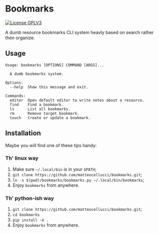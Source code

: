 # Bookmarks

[![License GPLV3](https://www.gnu.org/graphics/gplv3-88x31.png "License GPLv3")
](https://github.com/matteocellucci/nit/blob/master/LICENSE)

A dumb resource bookmarks CLI system heavly based on search rather then organize.

## Usage

```
Usage: bookmarks [OPTIONS] COMMAND [ARGS]...

  A dumb bookmarks system.

Options:
  --help  Show this message and exit.

Commands:
  editor  Open default editor to write notes about a resource.
  find    Find a bookmark.
  ls      List all bookmarks.
  rm      Remove target bookmark.
  touch   Create or update a bookmark.
```

## Installation

Maybe you will find one of these tips handy:

### Th' linux way

1. Make sure `~/.local/bin` is in your `$PATH`;
2. `git clone https://github.com/matteocellucci/bookmarks.git`;
3. `ln -s $(pwd)/bookmarks/bookmarks.py ~/.local/bin/bookmarks`;
4. Enjoy `bookmarks` from anywhere.

### Th' python-ish way

1. `git clone https://github.com/matteocellucci/bookmarks.git`;
2. `cd bookmarks`
3. `pip install -e .`
4. Enjoy `bookmarks` from anywhere.
